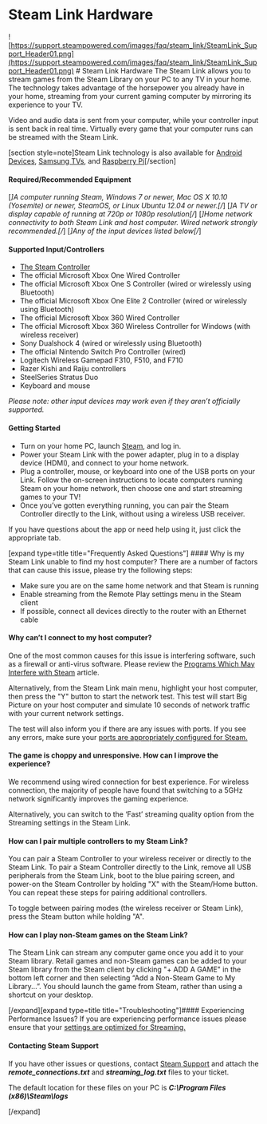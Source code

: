 # Steam Link Hardware

![https://support.steampowered.com/images/faq/steam_link/SteamLink_Support_Header01.png](https://support.steampowered.com/images/faq/steam_link/SteamLink_Support_Header01.png)  # Steam Link Hardware
The Steam Link allows you to stream games from the Steam Library on your PC to any TV in your home. The technology takes advantage of the horsepower you already have in your home, streaming from your current gaming computer by mirroring its experience to your TV.  
  
Video and audio data is sent from your computer, while your controller input is sent back in real time. Virtually every game that your computer runs can be streamed with the Steam Link.  
  
[section style=note]Steam Link technology is also available for [Android Devices](https://help.steampowered.com/en/faqs/view/7112-CD02-7B57-59F8), [Samsung TVs](https://help.steampowered.com/en/faqs/view/175C-DDCE-F0CF-B3BD), and [Raspberry Pi](https://help.steampowered.com/en/faqs/view/6424-467A-31D9-C6CB)[/section]  
  
#### Required/Recommended Equipment
[*]A computer running Steam, Windows 7 or newer, Mac OS X 10.10 (Yosemite) or newer, SteamOS, or Linux Ubuntu 12.04 or newer.[/*]  			[*]A TV or display capable of running at 720p or 1080p resolution[/*]  			[*]Home network connectivity to both Steam Link and host computer. Wired network strongly recommended.[/*]  			[*]Any of the input devices listed below[/*]  
  
#### Supported Input/Controllers

* [The Steam Controller](https://store.steampowered.com/app/353370/Steam_Controller/)
* The official Microsoft Xbox One Wired Controller
* The official Microsoft Xbox One S Controller (wired or wirelessly using Bluetooth)
* The official Microsoft Xbox One Elite 2 Controller (wired or wirelessly using Bluetooth)
* The official Microsoft Xbox 360 Wired Controller
* The official Microsoft Xbox 360 Wireless Controller for Windows (with wireless receiver)
* Sony Dualshock 4 (wired or wirelessly using Bluetooth)
* The official Nintendo Switch Pro Controller (wired)
* Logitech Wireless Gamepad F310, F510, and F710
* Razer Kishi and Raiju controllers
* SteelSeries Stratus Duo
* Keyboard and mouse

  
  
*Please note: other input devices may work even if they aren’t officially supported.*  
  
#### Getting Started

* Turn on your home PC, launch [Steam](https://store.steampowered.com/about/), and log in.
* Power your Steam Link with the power adapter, plug in to a display device (HDMI), and connect to your home network.
* Plug a controller, mouse, or keyboard into one of the USB ports on your Link. Follow the on-screen instructions to locate computers running Steam on your home network, then choose one and start streaming games to your TV!
* Once you’ve gotten everything running, you can pair the Steam Controller directly to the Link, without using a wireless USB receiver.

  
  
If you have questions about the app or need help using it, just click the appropriate tab.  
  
[expand type=title title="Frequently Asked Questions"] #### Why is my Steam Link unable to find my host computer?
There are a number of factors that can cause this issue, please try the following steps:  
  

* Make sure you are on the same home network and that Steam is running
* Enable streaming from the Remote Play settings menu in the Steam client
* If possible, connect all devices directly to the router with an Ethernet cable

  
  
#### Why can’t I connect to my host computer?
One of the most common causes for this issue is interfering software, such as a firewall or anti-virus software. Please review the [Programs Which May Interfere with Steam](https://help.steampowered.com/en/faqs/view/1F39-DCB4-FF28-5748) article.  
  
Alternatively, from the Steam Link main menu, highlight your host computer, then press the "Y" button to start the network test. This test will start Big Picture on your host computer and simulate 10 seconds of network traffic with your current network settings.  
  
The test will also inform you if there are any issues with ports. If you see any errors, make sure your [ports are appropriately configured for Steam.](https://help.steampowered.com/en/faqs/view/2EA8-4D75-DA21-31EB)  
  
#### The game is choppy and unresponsive. How can I improve the experience?
We recommend using wired connection for best experience. For wireless connection, the majority of people have found that switching to a 5GHz network significantly improves the gaming experience.  
  
Alternatively, you can switch to the ‘Fast’ streaming quality option from the Streaming settings in the Steam Link.  
  
#### How can I pair multiple controllers to my Steam Link?
You can pair a Steam Controller to your wireless receiver or directly to the Steam Link. To pair a Steam Controller directly to the Link, remove all USB peripherals from the Steam Link, boot to the blue pairing screen, and power-on the Steam Controller by holding "X" with the Steam/Home button. You can repeat these steps for pairing additional controllers.  
  
To toggle between pairing modes (the wireless receiver or Steam Link), press the Steam button while holding "A".  
  
#### How can I play non-Steam games on the Steam Link?
The Steam Link can stream any computer game once you add it to your Steam library. Retail games and non-Steam games can be added to your Steam library from the Steam client by clicking "+ ADD A GAME" in the bottom left corner and then selecting “Add a Non-Steam Game to My Library...”. You should launch the game from Steam, rather than using a shortcut on your desktop.  
  
[/expand][expand type=title title="Troubleshooting"]#### Experiencing Performance Issues?
If you are experiencing performance issues please ensure that your [settings are optimized for Streaming.](https://help.steampowered.com/en/faqs/view/3E3D-BE6B-787D-A5D2)  
  
#### Contacting Steam Support
If you have other issues or questions, contact [Steam Support](https://help.steampowered.com/en/wizard/HelpWithGameIssue/?appid=353380&issueid=354&nodeid=1&return_nodeid=9) and attach the ***remote_connections.txt*** and ***streaming_log.txt*** files to your ticket.  
  
The default location for these files on your PC is ***C:\Program Files (x86)\Steam\logs***  
  
[/expand]  
  
